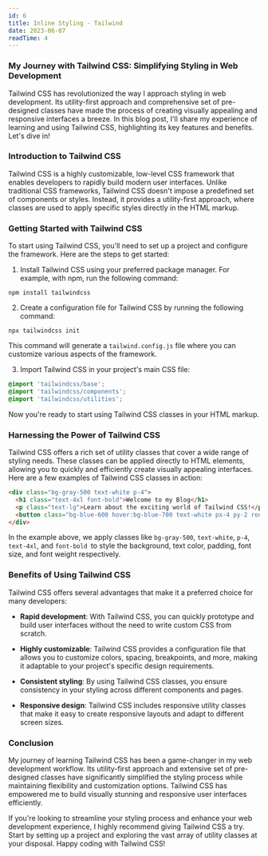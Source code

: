 ```yaml
---
id: 6
title: Inline Styling - Tailwind
date: 2023-06-07
readTime: 4
---
```


### My Journey with Tailwind CSS: Simplifying Styling in Web Development

Tailwind CSS has revolutionized the way I approach styling in web development. Its utility-first approach and comprehensive set of pre-designed classes have made the process of creating visually appealing and responsive interfaces a breeze. In this blog post, I'll share my experience of learning and using Tailwind CSS, highlighting its key features and benefits. Let's dive in!

### Introduction to Tailwind CSS

Tailwind CSS is a highly customizable, low-level CSS framework that enables developers to rapidly build modern user interfaces. Unlike traditional CSS frameworks, Tailwind CSS doesn't impose a predefined set of components or styles. Instead, it provides a utility-first approach, where classes are used to apply specific styles directly in the HTML markup.

### Getting Started with Tailwind CSS

To start using Tailwind CSS, you'll need to set up a project and configure the framework. Here are the steps to get started:

1. Install Tailwind CSS using your preferred package manager. For example, with npm, run the following command:

```
npm install tailwindcss
```

2. Create a configuration file for Tailwind CSS by running the following command:

```
npx tailwindcss init
```

This command will generate a `tailwind.config.js` file where you can customize various aspects of the framework.

3. Import Tailwind CSS in your project's main CSS file:

```CSS
@import 'tailwindcss/base';
@import 'tailwindcss/components';
@import 'tailwindcss/utilities';
```

Now you're ready to start using Tailwind CSS classes in your HTML markup.

### Harnessing the Power of Tailwind CSS

Tailwind CSS offers a rich set of utility classes that cover a wide range of styling needs. These classes can be applied directly to HTML elements, allowing you to quickly and efficiently create visually appealing interfaces. Here are a few examples of Tailwind CSS classes in action:

```HTML
<div class="bg-gray-500 text-white p-4">
  <h1 class="text-4xl font-bold">Welcome to my Blog</h1>
  <p class="text-lg">Learn about the exciting world of Tailwind CSS!</p>
  <button class="bg-blue-600 hover:bg-blue-700 text-white px-4 py-2 rounded">Get Started</button>
</div>
```

In the example above, we apply classes like `bg-gray-500`, `text-white`, `p-4`, `text-4xl`, and `font-bold `to style the background, text color, padding, font size, and font weight respectively.

### Benefits of Using Tailwind CSS

Tailwind CSS offers several advantages that make it a preferred choice for many developers:

- **Rapid development**: With Tailwind CSS, you can quickly prototype and build user interfaces without the need to write custom CSS from scratch.

- **Highly customizable**: Tailwind CSS provides a configuration file that allows you to customize colors, spacing, breakpoints, and more, making it adaptable to your project's specific design requirements.

- **Consistent styling**: By using Tailwind CSS classes, you ensure consistency in your styling across different components and pages.

- **Responsive design**: Tailwind CSS includes responsive utility classes that make it easy to create responsive layouts and adapt to different screen sizes.

### Conclusion

My journey of learning Tailwind CSS has been a game-changer in my web development workflow. Its utility-first approach and extensive set of pre-designed classes have significantly simplified the styling process while maintaining flexibility and customization options. Tailwind CSS has empowered me to build visually stunning and responsive user interfaces efficiently.

If you're looking to streamline your styling process and enhance your web development experience, I highly recommend giving Tailwind CSS a try. Start by setting up a project and exploring the vast array of utility classes at your disposal. Happy coding with Tailwind CSS!
